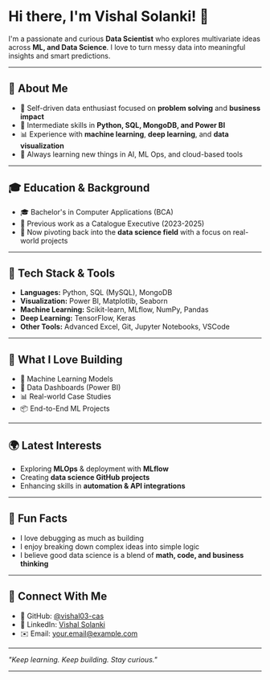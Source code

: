 # Hi there, I'm Vishal Solanki! 👋

I'm a passionate and curious **Data Scientist** who explores multivariate ideas across **ML, and Data Science**. I love to turn messy data into meaningful insights and smart predictions.

---

## 🌟 About Me

* 🚀 Self-driven data enthusiast focused on **problem solving** and **business impact**
* 🤖 Intermediate skills in **Python, SQL, MongoDB, and Power BI**
* 📊 Experience with **machine learning**, **deep learning**, and **data visualization**
* 📖 Always learning new things in AI, ML Ops, and cloud-based tools

---

## 🎓 Education & Background

* 🎓 Bachelor's in Computer Applications (BCA)
* 💼 Previous work as a Catalogue Executive (2023-2025)
* 🥊 Now pivoting back into the **data science field** with a focus on real-world projects

---

## 🔧 Tech Stack & Tools

* **Languages:** Python, SQL (MySQL), MongoDB
* **Visualization:** Power BI, Matplotlib, Seaborn
* **Machine Learning:** Scikit-learn, MLflow, NumPy, Pandas
* **Deep Learning:** TensorFlow, Keras
* **Other Tools:** Advanced Excel, Git, Jupyter Notebooks, VSCode

---

## 🎨 What I Love Building

* 🔬 Machine Learning Models
* 🎡 Data Dashboards (Power BI)
* 📊 Real-world Case Studies
* 📦 End-to-End ML Projects

---

## 🌍 Latest Interests

* Exploring **MLOps** & deployment with **MLflow**
* Creating **data science GitHub projects**
* Enhancing skills in **automation & API integrations**

---

## 🤔 Fun Facts

* I love debugging as much as building
* I enjoy breaking down complex ideas into simple logic
* I believe good data science is a blend of **math, code, and business thinking**

---

## 🚀 Connect With Me

* 🔗 GitHub: [@vishal03-cas](https://github.com/vishal03-cas)
* 👤 LinkedIn: [Vishal Solanki]([https://linkedin.com/in/your-link](https://www.linkedin.com/in/solanki-vishal/))
* ✉️ Email: [your.email@example.com](solankiv683@gmail.com)

---

*"Keep learning. Keep building. Stay curious."*

---
